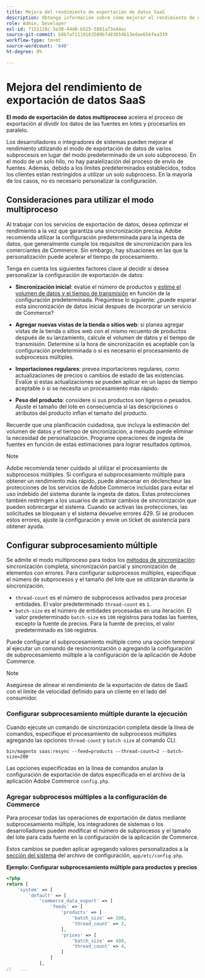 ```yaml
---
title: Mejora del rendimiento de exportación de datos SaaS
description: Obtenga información sobre cómo mejorar el rendimiento de exportación de datos SaaS para Commerce Services mediante el modo de exportación de datos de varios subprocesos.
role: Admin, Developer
exl-id: 7151118c-5e30-44d0-b515-5801a73e44ec
source-git-commit: b8b7af1119163589b7d83654b13edae656fea339
workflow-type: tm+mt
source-wordcount: '640'
ht-degree: 0%

---
```


# Mejora del rendimiento de exportación de datos SaaS

**El modo de exportación de datos multiproceso** acelera el proceso de exportación al dividir los datos de las fuentes en lotes y procesarlos en paralelo.

Los desarrolladores o integradores de sistemas pueden mejorar el rendimiento utilizando el modo de exportación de datos de varios subprocesos en lugar del modo predeterminado de un solo subproceso. En el modo de un solo hilo, no hay paralelización del proceso de envío de fuentes. Además, debido a los límites predeterminados establecidos, todos los clientes están restringidos a utilizar un solo subproceso. En la mayoría de los casos, no es necesario personalizar la configuración.

## Consideraciones para utilizar el modo multiproceso

Al trabajar con los servicios de exportación de datos, desea optimizar el rendimiento a la vez que garantiza una sincronización precisa.
Adobe recomienda utilizar la configuración predeterminada para la ingesta de datos, que generalmente cumple los requisitos de sincronización para los comerciantes de Commerce. Sin embargo, hay situaciones en las que la personalización puede acelerar el tiempo de procesamiento.

Tenga en cuenta los siguientes factores clave al decidir si desea personalizar la configuración de exportación de datos:

- **Sincronización inicial**: evalúe el número de productos y [estime el volumen de datos y el tiempo de transmisión](estimate-data-volume-sync-time.md) en función de la configuración predeterminada. Pregúntese lo siguiente: ¿puede esperar esta sincronización de datos inicial después de incorporar un servicio de Commerce?

- **Agregar nuevas vistas de la tienda o sitios web**: si planea agregar vistas de la tienda o sitios web con el mismo recuento de productos después de su lanzamiento, calcule el volumen de datos y el tiempo de transmisión. Determine si la hora de sincronización es aceptable con la configuración predeterminada o si es necesario el procesamiento de subprocesos múltiples.

- **Importaciones regulares**: prevea importaciones regulares, como actualizaciones de precios o cambios de estado de las existencias. Evalúe si estas actualizaciones se pueden aplicar en un lapso de tiempo aceptable o si se necesita un procesamiento más rápido.

- **Peso del producto**: considere si sus productos son ligeros o pesados. Ajuste el tamaño del lote en consecuencia si las descripciones o atributos del producto inflan el tamaño del producto.

Recuerde que una planificación cuidadosa, que incluya la estimación del volumen de datos y el tiempo de sincronización, a menudo puede eliminar la necesidad de personalización. Programe operaciones de ingesta de fuentes en función de estas estimaciones para lograr resultados óptimos.

>[!NOTE]
>
>Adobe recomienda tener cuidado al utilizar el procesamiento de subprocesos múltiples. Si configura el subprocesamiento múltiple para obtener un rendimiento más rápido, puede almacenar en déclencheur las protecciones de los servicios de Adobe Commerce incluidas para evitar el uso indebido del sistema durante la ingesta de datos. Estas protecciones también restringen a los usuarios de activar cambios de sincronización que pueden sobrecargar el sistema. Cuando se activan las protecciones, las solicitudes se bloquean y el sistema devuelve errores 429. Si se producen estos errores, ajuste la configuración y envíe un ticket de asistencia para obtener ayuda.

## Configurar subprocesamiento múltiple

Se admite el modo multiproceso para todos los [métodos de sincronización](data-synchronization.md#synchronization-process): sincronización completa, sincronización parcial y sincronización de elementos con errores. Para configurar subprocesos múltiples, especifique el número de subprocesos y el tamaño del lote que se utilizarán durante la sincronización.

- `thread-count` es el número de subprocesos activados para procesar entidades. El valor predeterminado `thread-count` es `1`.
- `batch-size` es el número de entidades procesadas en una iteración. El valor predeterminado `batch-size` es `100` registros para todas las fuentes, excepto la fuente de precios. Para la fuente de precios, el valor predeterminado es `500` registros.

Puede configurar el subprocesamiento múltiple como una opción temporal al ejecutar un comando de resincronización o agregando la configuración de subprocesamiento múltiple a la configuración de la aplicación de Adobe Commerce.

>[!NOTE]
>
>Asegúrese de alinear el rendimiento de la exportación de datos de SaaS con el límite de velocidad definido para un cliente en el lado del consumidor.

### Configurar subprocesamiento múltiple durante la ejecución

Cuando ejecute un comando de sincronización completa desde la línea de comandos, especifique el procesamiento de subprocesos múltiples agregando las opciones `thread-count` y `batch-size` al comando CLI.

```
bin/magento saas:resync --feed=products --thread-count=2 --batch-size=200
```

Las opciones especificadas en la línea de comandos anulan la configuración de exportación de datos especificada en el archivo de la aplicación Adobe Commerce `config.php`.

### Agregar subprocesos múltiples a la configuración de Commerce

Para procesar todas las operaciones de exportación de datos mediante subprocesamiento múltiple, los integradores de sistemas o los desarrolladores pueden modificar el número de subprocesos y el tamaño del lote para cada fuente en la configuración de la aplicación de Commerce.

Estos cambios se pueden aplicar agregando valores personalizados a la [sección del sistema](https://experienceleague.adobe.com/en/docs/commerce-operations/configuration-guide/files/config-reference-configphp#system) del archivo de configuración, `app/etc/config.php`.

**Ejemplo: Configurar subprocesamiento múltiple para productos y precios**

```php
<?php
return [
    'system' => [
        'default' => [
            'commerce_data_export' => [
                'feeds' => [
                    'products' => [
                        'batch_size' => 100,
                        'thread_count' => 2,
                    ],
                    'prices' => [
                        'batch_size' => 400,
                        'thread_count' => 4,
                    ]
                ]
            ],
//   ...
```
